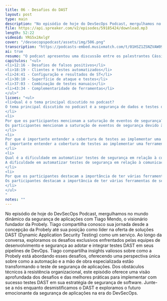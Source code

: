 ```yaml
---
title: 06 - Desafios do DAST
layout: post
type: main
description: "No episódio de hoje do DevSecOps Podcast, mergulhamos no mundo dinâmico da segurança de aplicações com Tiago Mendo, o visionário fundador da Probely. Tiago compartilha conosco sua jornada desde a concepção da Probely até sua posição como líder na oferta de soluções DAST (Dynamic Application Security Testing) como um serviço. Ao longo da conversa, exploramos os desafios exclusivos enfrentados pelas equipes de desenvolvimento e segurança ao adotar e integrar testes DAST em seus pipelines de DevOps. Tiago compartilha insights valiosos sobre como a Probely está abordando esses desafios, oferecendo uma perspectiva única sobre como a automação e a mão de obra especializada estão transformando o teste de segurança de aplicações. Dos obstáculos técnicos à resistência organizacional, este episódio oferece uma visão aprofundada dos desafios e das melhores práticas para implementar com sucesso testes DAST em sua estratégia de segurança de software. Junte-se a nós enquanto desmistificamos o DAST e exploramos o futuro emocionante da segurança de aplicações na era do DevSecOps."
file: https://api.spreaker.com/v2/episodes/59185424/download.mp3
length: 52:22
videoid: YRG5x2AxlgY
cover: "/devsecopspodcast/assets/img/506.png"
transcription: "https://podcasts-embed.musixmatch.com/t/01HSZ1ZSNZVAW0990ZH8V0XTRB.srt"
ai: true
resumo: "O podcast apresentou uma discussão entre os palestrantes Cássio, Beno e Thiago sobre eventos de segurança e testes automatizados. Eles abordaram a saturação de eventos de segurança, a importância da configuração correta das ferramentas de teste e a necessidade de combinar testes automatizados com ajustes manuais. A questão dos falsos positivos e negativos foi destacada, assim como a importância de testar tanto a API quanto a interface do usuário. A interação entre diferentes ferramentas de segurança foi enfatizada como essencial para obter resultados eficazes. A discussão abordou a complexidade dos testes automatizados e a necessidade de complementaridade entre as ferramentas. A importância de manter a qualidade e a comunicação entre as ferramentas foi ressaltada, assim como a necessidade de abordar diferentes aspectos dos testes de segurança. O episódio terminou com a promessa de continuar a discussão no próximo episódio."
capitulos: "<ul>
<li>12:16 - Desafios de falsos positivos</li>
<li>18:19 - Clientes e testes automatizados</li>
<li>24:41 - Configuração e resultados de ST</li>
<li>30:10 - Superfície de ataque e testes</li>
<li>37:03 - Combinação de testes manuais</li>
<li>43:34 - Complementaridade de ferramentas</li>
</ul>"
licoes: "<ul>
<li>Qual é o tema principal discutido no podcast?
O tema principal discutido no podcast é a segurança de dados e testes de segurança.
</li>
<li>
Por que os participantes mencionam a saturação de eventos de segurança?
Os participantes mencionam a saturação de eventos de segurança devido à quantidade de eventos e à falta de diferenciação entre eles.
</li>
<li>
Por que é importante entender a cobertura de testes ao implementar uma ferramenta de segurança?
É importante entender a cobertura de testes ao implementar uma ferramenta de segurança para garantir a eficácia e identificar possíveis falsos positivos e negativos.
</li>
<li>
Qual é a dificuldade em automatizar testes de segurança em relação à comunicação com o servidor?
A dificuldade em automatizar testes de segurança em relação à comunicação com o servidor está na necessidade de ajustes manuais para garantir a sequência correta de testes.
</li>
<li>
Por que os participantes destacam a importância de ter várias ferramentas de segurança complementares?
Os participantes destacam a importância de ter várias ferramentas de segurança complementares para obter resultados mais eficazes e abrangentes na proteção de dados.
</li>
</ul>
"
notes: ""
---
```


No episódio de hoje do DevSecOps Podcast, mergulhamos no mundo dinâmico da segurança de aplicações com Tiago Mendo, o visionário fundador da Probely. Tiago compartilha conosco sua jornada desde a concepção da Probely até sua posição como líder na oferta de soluções DAST (Dynamic Application Security Testing) como um serviço. Ao longo da conversa, exploramos os desafios exclusivos enfrentados pelas equipes de desenvolvimento e segurança ao adotar e integrar testes DAST em seus pipelines de DevOps. Tiago compartilha insights valiosos sobre como a Probely está abordando esses desafios, oferecendo uma perspectiva única sobre como a automação e a mão de obra especializada estão transformando o teste de segurança de aplicações. Dos obstáculos técnicos à resistência organizacional, este episódio oferece uma visão aprofundada dos desafios e das melhores práticas para implementar com sucesso testes DAST em sua estratégia de segurança de software. Junte-se a nós enquanto desmistificamos o DAST e exploramos o futuro emocionante da segurança de aplicações na era do DevSecOps.